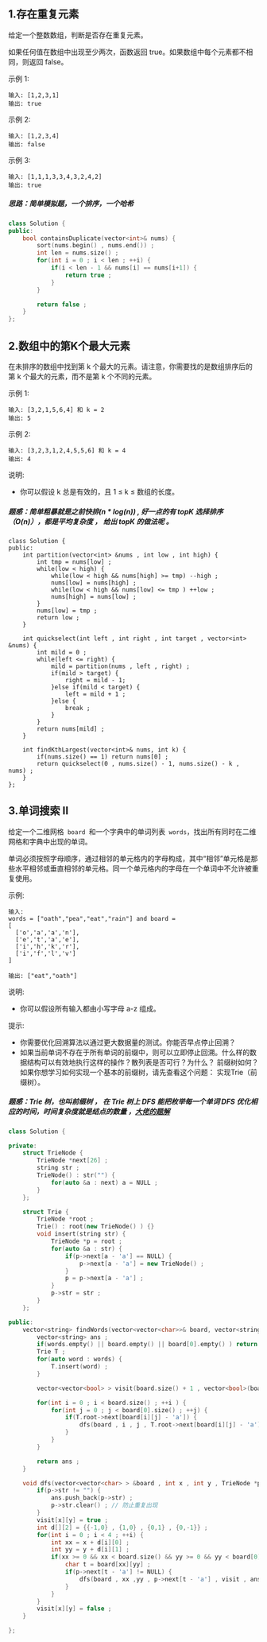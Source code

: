 ## 1.存在重复元素
给定一个整数数组，判断是否存在重复元素。

如果任何值在数组中出现至少两次，函数返回 true。如果数组中每个元素都不相同，则返回 false。

示例 1:
```
输入: [1,2,3,1]
输出: true
```
示例 2:
```
输入: [1,2,3,4]
输出: false
```

示例 3:
```
输入: [1,1,1,3,3,4,3,2,4,2]
输出: true
```

##### 思路：简单模拟题，一个排序，一个哈希

```C++
class Solution {
public:
    bool containsDuplicate(vector<int>& nums) {
        sort(nums.begin() , nums.end()) ;
        int len = nums.size() ;  
        for(int i = 0 ; i < len ; ++i) {
            if(i < len - 1 && nums[i] == nums[i+1]) {
                return true ; 
            }
        }

        return false ; 
    }
};
```
## 2.数组中的第K个最大元素
在未排序的数组中找到第 k 个最大的元素。请注意，你需要找的是数组排序后的第 k 个最大的元素，而不是第 k 个不同的元素。

示例 1:
```
输入: [3,2,1,5,6,4] 和 k = 2
输出: 5
```
示例 2:
```
输入: [3,2,3,1,2,4,5,5,6] 和 k = 4
输出: 4
```
说明:

* 你可以假设 k 总是有效的，且 1 ≤ k ≤ 数组的长度。

##### 题感：简单粗暴就是之前快排(n * log(n)) , 好一点的有 topK 选择排序（O(n)），都是平均复杂度 ， 给出 topK 的做法呢 。 
```
class Solution {
public:
    int partition(vector<int> &nums , int low , int high) {
        int tmp = nums[low] ; 
        while(low < high) {
            while(low < high && nums[high] >= tmp) --high ; 
            nums[low] = nums[high] ; 
            while(low < high && nums[low] <= tmp ) ++low ; 
            nums[high] = nums[low] ; 
        }
        nums[low] = tmp ; 
        return low ; 
    }

    int quickselect(int left , int right , int target , vector<int> &nums) {
        int mild = 0 ; 
        while(left <= right) {
            mild = partition(nums , left , right) ; 
            if(mild > target) {
                right = mild - 1; 
            }else if(mild < target) {
                left = mild + 1 ; 
            }else {
                break ; 
            }
        }
        return nums[mild] ; 
    }

    int findKthLargest(vector<int>& nums, int k) {
        if(nums.size() == 1) return nums[0] ; 
        return quickselect(0 , nums.size() - 1, nums.size() - k , nums) ; 
    }
};
```

## 3.单词搜索 II
给定一个二维网格` board `和一个字典中的单词列表` words`，找出所有同时在二维网格和字典中出现的单词。

单词必须按照字母顺序，通过相邻的单元格内的字母构成，其中“相邻”单元格是那些水平相邻或垂直相邻的单元格。同一个单元格内的字母在一个单词中不允许被重复使用。

示例:
```
输入: 
words = ["oath","pea","eat","rain"] and board =
[
  ['o','a','a','n'],
  ['e','t','a','e'],
  ['i','h','k','r'],
  ['i','f','l','v']
]

输出: ["eat","oath"]
```
说明:
* 你可以假设所有输入都由小写字母 a-z 组成。

提示:

* 你需要优化回溯算法以通过更大数据量的测试。你能否早点停止回溯？
* 如果当前单词不存在于所有单词的前缀中，则可以立即停止回溯。什么样的数据结构可以有效地执行这样的操作？散列表是否可行？为什么？ 前缀树如何？如果你想学习如何实现一个基本的前缀树，请先查看这个问题： 实现Trie（前缀树）。

##### 题感：Trie 树，也叫前缀树 ， 在 Trie 树上 DFS 能把枚举每一个单词 DFS 优化相应的时间，时间复杂度就是结点的数量 ，[大佬的题解](https://www.cnblogs.com/grandyang/p/4516013.html)

```C++
class Solution {

private: 
    struct TrieNode {
        TrieNode *next[26] ;
        string str ; 
        TrieNode() : str("") {
            for(auto &a : next) a = NULL ; 
        }
    };

    struct Trie {
        TrieNode *root ;
        Trie() : root(new TrieNode() ) {}
        void insert(string str) {
            TrieNode *p = root ; 
            for(auto &a : str) {
                if(p->next[a - 'a'] == NULL) {
                    p->next[a - 'a'] = new TrieNode() ;
                }
                p = p->next[a - 'a'] ; 
            }
            p->str = str ; 
        }
    };

public:
    vector<string> findWords(vector<vector<char>>& board, vector<string>& words) {
        vector<string> ans ; 
        if(words.empty() || board.empty() || board[0].empty() ) return ans ;
        Trie T ; 
        for(auto word : words) {
            T.insert(word) ; 
        }

        vector<vector<bool> > visit(board.size() + 1 , vector<bool>(board[0].size() + 1 , false) ) ;

        for(int i = 0 ; i < board.size() ; ++i ) {
            for(int j = 0 ; j < board[0].size() ; ++j) {
                if(T.root->next[board[i][j] - 'a']) {
                    dfs(board , i , j , T.root->next[board[i][j] - 'a'] ,visit , ans) ; 
                }
            }
        }

        return ans ;
    }

    void dfs(vector<vector<char> > &board , int x , int y , TrieNode *p , vector<vector<bool> > &visit , vector<string> &ans ) {
        if(p->str != "") {
            ans.push_back(p->str) ; 
            p->str.clear() ; // 防止重复出现
        }
        visit[x][y] = true ; 
        int d[][2] = {{-1,0} , {1,0} , {0,1} , {0,-1}} ; 
        for(int i = 0 ; i < 4 ; ++i) {
            int xx = x + d[i][0] ; 
            int yy = y + d[i][1] ; 
            if(xx >= 0 && xx < board.size() && yy >= 0 && yy < board[0].size() && visit[xx][yy] == false ) {
                char t = board[xx][yy] ; 
                if(p->next[t - 'a'] != NULL) {
                    dfs(board , xx ,yy , p->next[t - 'a'] , visit , ans) ; 
                }
            }
        }
        visit[x][y] = false ; 
    }

};
```